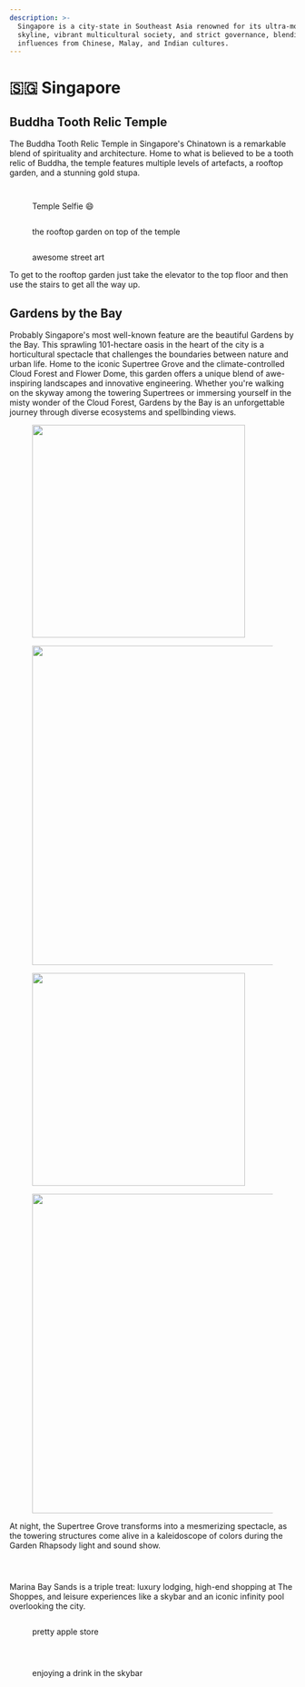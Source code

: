 ```yaml
---
description: >-
  Singapore is a city-state in Southeast Asia renowned for its ultra-modern
  skyline, vibrant multicultural society, and strict governance, blending
  influences from Chinese, Malay, and Indian cultures.
---
```


# 🇸🇬 Singapore

## Buddha Tooth Relic Temple

The Buddha Tooth Relic Temple in Singapore's Chinatown is a remarkable blend of spirituality and architecture. Home to what is believed to be a tooth relic of Buddha, the temple features multiple levels of artefacts, a rooftop garden, and a stunning gold stupa.

<div data-full-width="true">

<figure><img src="../gitbook/assets/IMG_4609.jpg" alt=""><figcaption></figcaption></figure>

 

<figure><img src="../gitbook/assets/IMG_4613.jpg" alt=""><figcaption><p>Temple Selfie 😄</p></figcaption></figure>

 

<figure><img src="../gitbook/assets/IMG_4620.jpg" alt=""><figcaption><p>the rooftop garden on top of the temple</p></figcaption></figure>

 

<figure><img src="../gitbook/assets/IMG_4639.jpg" alt=""><figcaption><p>awesome street art</p></figcaption></figure>

</div>

To get to the rooftop garden just take the elevator to the top floor and then use the stairs to get all the way up.

## Gardens by the Bay

Probably Singapore's most well-known feature are the beautiful Gardens by the Bay. This sprawling 101-hectare oasis in the heart of the city is a horticultural spectacle that challenges the boundaries between nature and urban life. Home to the iconic Supertree Grove and the climate-controlled Cloud Forest and Flower Dome, this garden offers a unique blend of awe-inspiring landscapes and innovative engineering. Whether you're walking on the skyway among the towering Supertrees or immersing yourself in the misty wonder of the Cloud Forest, Gardens by the Bay is an unforgettable journey through diverse ecosystems and spellbinding views.

<div data-full-width="true">

<figure><img src="../gitbook/assets/IMG_4659.jpg" alt="" width="375"><figcaption></figcaption></figure>

 

<figure><img src="../gitbook/assets/IMG_6616.JPG" alt="" width="563"><figcaption></figcaption></figure>

 

<figure><img src="../gitbook/assets/IMG_5028.jpg" alt="" width="375"><figcaption></figcaption></figure>

 

<figure><img src="../gitbook/assets/IMG_5295.jpg" alt="" width="563"><figcaption></figcaption></figure>

</div>

At night, the Supertree Grove transforms into a mesmerizing spectacle, as the towering structures come alive in a kaleidoscope of colors during the Garden Rhapsody light and sound show.

<div>

<figure><img src="../gitbook/assets/IMG_4740 (1).jpg" alt=""><figcaption></figcaption></figure>

 

<figure><img src="../gitbook/assets/IMG_5437 (1).jpg" alt=""><figcaption></figcaption></figure>

 

<figure><img src="../gitbook/assets/IMG_5449 (1).jpg" alt=""><figcaption></figcaption></figure>

</div>

Marina Bay Sands is a triple treat: luxury lodging, high-end shopping at The Shoppes, and leisure experiences like a skybar and an iconic infinity pool overlooking the city.

<div data-full-width="true">

<figure><img src="../gitbook/assets/IMG_5315.jpg" alt=""><figcaption><p>pretty apple store</p></figcaption></figure>

 

<figure><img src="../gitbook/assets/IMG_5321.jpg" alt=""><figcaption></figcaption></figure>

 

<figure><img src="../gitbook/assets/IMG_4357.jpg" alt=""><figcaption></figcaption></figure>

 

<figure><img src="../gitbook/assets/IMG_4854.jpg" alt=""><figcaption><p>enjoying a drink in the skybar</p></figcaption></figure>

 

<figure><img src="../gitbook/assets/IMG_4838.jpg" alt=""><figcaption></figcaption></figure>

</div>

